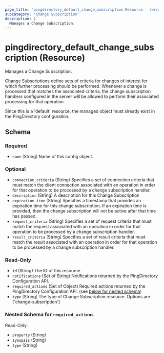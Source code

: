 ```yaml
---
page_title: "pingdirectory_default_change_subscription Resource - terraform-provider-pingdirectory"
subcategory: "Change Subscription"
description: |-
  Manages a Change Subscription.
---
```


# pingdirectory_default_change_subscription (Resource)

Manages a Change Subscription.

Change Subscriptions define sets of criteria for changes of interest for which further processing should be performed. Whenever a change is processed that matches the associated criteria, the change subscription handlers configured in the server will be allowed to perform their associated processing for that operation.

Since this is a 'default' resource, the managed object must already exist in the PingDirectory configuration.



<!-- schema generated by tfplugindocs -->
## Schema

### Required

- `name` (String) Name of this config object.

### Optional

- `connection_criteria` (String) Specifies a set of connection criteria that must match the client connection associated with an operation in order for that operation to be processed by a change subscription handler.
- `description` (String) A description for this Change Subscription
- `expiration_time` (String) Specifies a timestamp that provides an expiration time for this change subscription. If an expiration time is provided, then the change subscription will not be active after that time has passed.
- `request_criteria` (String) Specifies a set of request criteria that must match the request associated with an operation in order for that operation to be processed by a change subscription handler.
- `result_criteria` (String) Specifies a set of result criteria that must match the result associated with an operation in order for that operation to be processed by a change subscription handler.

### Read-Only

- `id` (String) The ID of this resource.
- `notifications` (Set of String) Notifications returned by the PingDirectory Configuration API.
- `required_actions` (Set of Object) Required actions returned by the PingDirectory Configuration API. (see [below for nested schema](#nestedatt--required_actions))
- `type` (String) The type of Change Subscription resource. Options are ['change-subscription']

<a id="nestedatt--required_actions"></a>
### Nested Schema for `required_actions`

Read-Only:

- `property` (String)
- `synopsis` (String)
- `type` (String)



